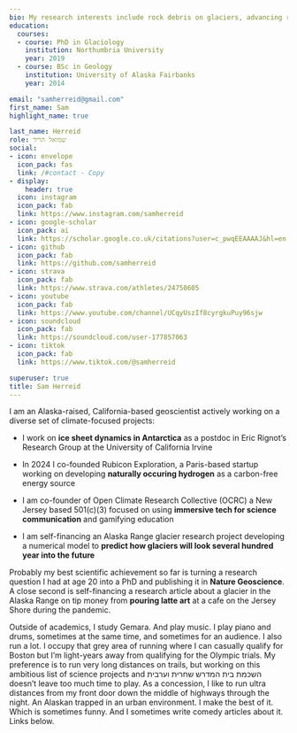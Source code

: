 ```yaml
---
bio: My research interests include rock debris on glaciers, advancing regional to global scale glacier modeling and restructuring the financing of climate science.
education:
  courses:
  - course: PhD in Glaciology
    institution: Northumbria University
    year: 2019
  - course: BSc in Geology
    institution: University of Alaska Fairbanks
    year: 2014

email: "samherreid@gmail.com"
first_name: Sam
highlight_name: true

last_name: Herreid
role: שמואל הריד
social:
- icon: envelope
  icon_pack: fas
  link: /#contact - Copy
- display:
    header: true
  icon: instagram
  icon_pack: fab
  link: https://www.instagram.com/samherreid
- icon: google-scholar
  icon_pack: ai
  link: https://scholar.google.co.uk/citations?user=c_pwqEEAAAAJ&hl=en
- icon: github
  icon_pack: fab
  link: https://github.com/samherreid
- icon: strava
  icon_pack: fab
  link: https://www.strava.com/athletes/24750605
- icon: youtube
  icon_pack: fab
  link: https://www.youtube.com/channel/UCqyUszIf8cyrgkuPuy96sjw
- icon: soundcloud
  icon_pack: fab
  link: https://soundcloud.com/user-177857063
- icon: tiktok
  icon_pack: fab
  link: https://www.tiktok.com/@samherreid

superuser: true
title: Sam Herreid
---
```


I am an Alaska-raised, California-based geoscientist actively working on a diverse set of climate-focused projects:

- I work on **ice sheet dynamics in Antarctica** as a postdoc in Eric Rignot’s Research Group at the University of California Irvine


- In 2024 I co-founded Rubicon Exploration, a Paris-based startup working on developing **naturally occuring hydrogen** as a carbon-free energy source

- I am co-founder of Open Climate Research Collective (OCRC) a New Jersey based 501(c)(3) focused on using **immersive tech for science communication** and gamifying education 

- I am self-financing an Alaska Range glacier research project developing a numerical model to **predict how glaciers will look several hundred year into the future**

Probably my best scientific achievement so far is turning a research question I had at age 20 into a PhD and publishing it in **Nature Geoscience**. A close second is self-financing a research article about a glacier in the Alaska Range on tip money from **pouring latte art** at a cafe on the Jersey Shore during the pandemic.

Outside of academics, I study Gemara. And play music. I play piano and drums, sometimes at the same time, and sometimes for an audience. I also run a lot. I occupy that grey area of running where I can casually qualify for Boston but I’m light-years away from qualifying for the Olympic trials. My preference is to run very long distances on trails, but working on this ambitious list of science projects and השכמת בית המדרש שחרית וערבית doesn’t leave too much time to play. As a concession, I like to run ultra distances from my front door down the middle of highways through the night. An Alaskan trapped in an urban environment. I make the best of it. Which is sometimes funny. And I sometimes write comedy articles about it. Links below. 
